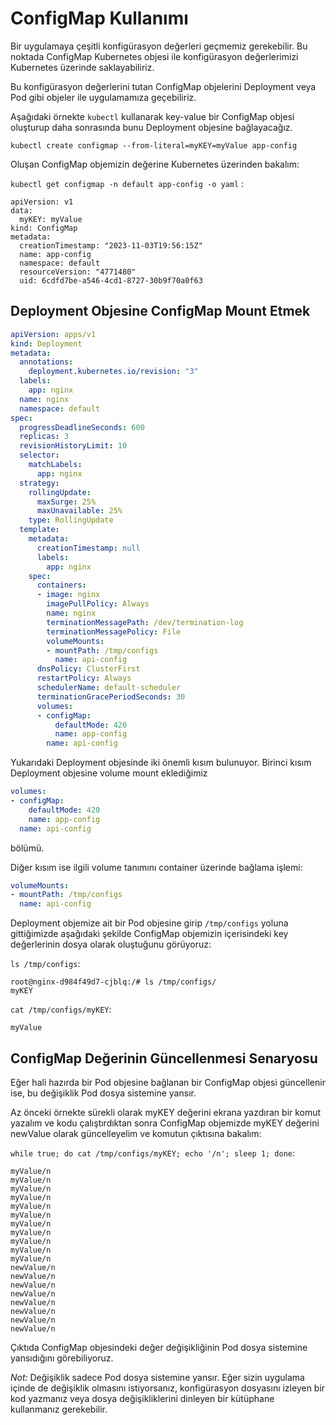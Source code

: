 # ConfigMap Kullanımı

Bir uygulamaya çeşitli konfigürasyon değerleri geçmemiz gerekebilir. Bu noktada ConfigMap Kubernetes objesi ile konfigürasyon değerlerimizi Kubernetes üzerinde saklayabiliriz.

Bu konfigürasyon değerlerini tutan ConfigMap objelerini Deployment veya Pod gibi objeler ile uygulamamıza geçebiliriz.

Aşağıdaki örnekte `kubectl` kullanarak key-value bir ConfigMap objesi oluşturup daha sonrasında bunu Deployment objesine bağlayacağız.

```
kubectl create configmap --from-literal=myKEY=myValue app-config
```

Oluşan ConfigMap objemizin değerine Kubernetes üzerinden bakalım:

`kubectl get configmap -n default app-config -o yaml` :

```
apiVersion: v1
data:
  myKEY: myValue
kind: ConfigMap
metadata:
  creationTimestamp: "2023-11-03T19:56:15Z"
  name: app-config
  namespace: default
  resourceVersion: "4771480"
  uid: 6cdfd7be-a546-4cd1-8727-30b9f70a0f63
```

## Deployment Objesine ConfigMap Mount Etmek

```yaml
apiVersion: apps/v1
kind: Deployment
metadata:
  annotations:
    deployment.kubernetes.io/revision: "3"
  labels:
    app: nginx
  name: nginx
  namespace: default
spec:
  progressDeadlineSeconds: 600
  replicas: 3
  revisionHistoryLimit: 10
  selector:
    matchLabels:
      app: nginx
  strategy:
    rollingUpdate:
      maxSurge: 25%
      maxUnavailable: 25%
    type: RollingUpdate
  template:
    metadata:
      creationTimestamp: null
      labels:
        app: nginx
    spec:
      containers:
      - image: nginx
        imagePullPolicy: Always
        name: nginx
        terminationMessagePath: /dev/termination-log
        terminationMessagePolicy: File
        volumeMounts:
        - mountPath: /tmp/configs
          name: api-config
      dnsPolicy: ClusterFirst
      restartPolicy: Always
      schedulerName: default-scheduler
      terminationGracePeriodSeconds: 30
      volumes:
      - configMap:
          defaultMode: 420
          name: app-config
        name: api-config
```

Yukarıdaki Deployment objesinde iki önemli kısım bulunuyor. Birinci kısım Deployment objesine volume mount eklediğimiz

```yaml
volumes:
- configMap:
    defaultMode: 420
    name: app-config
  name: api-config
```

bölümü.

Diğer kısım ise ilgili volume tanımını container üzerinde bağlama işlemi:

```yaml
volumeMounts:
- mountPath: /tmp/configs
  name: api-config
```

Deployment objemize ait bir Pod objesine girip `/tmp/configs` yoluna gittiğimizde aşağıdaki şekilde ConfigMap objemizin içerisindeki key değerlerinin dosya olarak oluştuğunu görüyoruz:

`ls /tmp/configs`:

```
root@nginx-d984f49d7-cjblq:/# ls /tmp/configs/
myKEY
```

`cat /tmp/configs/myKEY`:

`myValue`

## ConfigMap Değerinin Güncellenmesi Senaryosu

Eğer hali hazırda bir Pod objesine bağlanan bir ConfigMap objesi güncellenir ise, bu değişiklik Pod dosya sistemine yansır.

Az önceki örnekte sürekli olarak myKEY değerini ekrana yazdıran bir komut yazalım ve kodu çalıştırdıktan sonra ConfigMap objemizde myKEY değerini newValue olarak güncelleyelim ve komutun çıktısına bakalım:

`while true; do cat /tmp/configs/myKEY; echo '/n'; sleep 1; done`:

```
myValue/n
myValue/n
myValue/n
myValue/n
myValue/n
myValue/n
myValue/n
myValue/n
myValue/n
myValue/n
myValue/n
newValue/n
newValue/n
newValue/n
newValue/n
newValue/n
newValue/n
newValue/n
newValue/n
```

Çıktıda ConfigMap objesindeki değer değişikliğinin Pod dosya sistemine yansıdığını görebiliyoruz.

*Not:* Değişiklik sadece Pod dosya sistemine yansır. Eğer sizin uygulama içinde de değişiklik olmasını istiyorsanız, konfigürasyon dosyasını izleyen bir kod yazmanız veya dosya değişikliklerini dinleyen bir kütüphane kullanmanız gerekebilir.
